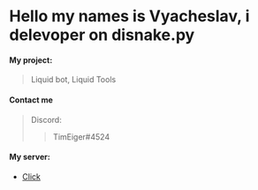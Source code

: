 # Hello my names is Vyacheslav, i delevoper on disnake.py
#### My project:
> Liquid bot, Liquid Tools

#### Contact me
>
>   Discord:  
>>    TimEiger#4524
>>    


#### My server:

  - [Click](https://discord.gg/Tk9R9CH8Z3)
